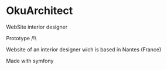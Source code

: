 # OkuArchitect
WebSite interior designer

Prototype /!\

Website of an interior designer wich is based in Nantes (France)

Made with symfony 
